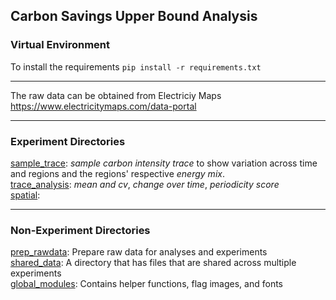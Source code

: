 ## Carbon Savings Upper Bound Analysis

### Virtual Environment

To install the requirements ```pip install -r requirements.txt```

****
The raw data can be obtained from Electriciy Maps 
https://www.electricitymaps.com/data-portal
****

### Experiment Directories 
[sample_trace](sample_trace): *sample carbon intensity trace* to show variation across time and regions and the regions' respective *energy mix*. <br>
[trace_analysis](trace_analysis): *mean and cv*, *change over time*, *periodicity score* <br>
[spatial](spatial): 

****

### Non-Experiment Directories 
[prep_rawdata](prep_rawdata): Prepare raw data for analyses and experiments <br>
[shared_data](shared_data): A directory that has files that are shared across multiple experiments <br>
[global_modules](global_modules): Contains helper functions, flag images, and fonts

